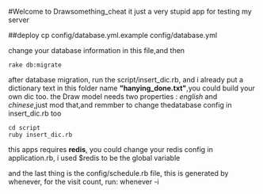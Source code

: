 #Welcome to Drawsomething_cheat
it just a very stupid app for testing my server

##deploy
    cp config/database.yml.example config/database.yml

change your database information in this file,and then
   
    rake db:migrate

after database migration, run the script/insert_dic.rb, and i already put a dictionary text in this folder name **"hanying_done.txt"**,you could build your own dic too. the Draw model needs two properties : *english* and *chinese*,just mod that,and remmber to change thedatabase config in insert_dic.rb too

    cd script
    ruby insert_dic.rb

this apps requires **redis**, you could change your redis config in application.rb, i used $redis to be the global variable

and the last thing is the config/schedule.rb file, this is generated by whenever, for the visit count, run:
    whenever -i
